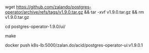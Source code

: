wget https://github.com/zalando/postgres-operator/archive/refs/tags/v1.9.0.tar.gz && tar -xvf v1.9.0.tar.gz && rm v1.9.0.tar.gz

cd postgres-operator-1.9.0/ui/

make

docker push k8s-lb:5000/zalan.do/acid/postgres-operator-ui:v1.9.0.1